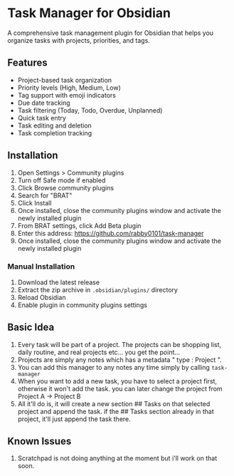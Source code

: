 # Task Manager for Obsidian

A comprehensive task management plugin for Obsidian that helps you organize tasks with projects, priorities, and tags.

## Features

- Project-based task organization
- Priority levels (High, Medium, Low)
- Tag support with emoji indicators
- Due date tracking
- Task filtering (Today, Todo, Overdue, Unplanned)
- Quick task entry
- Task editing and deletion
- Task completion tracking

## Installation


1. Open Settings > Community plugins
2. Turn off Safe mode if enabled
3. Click Browse community plugins
4. Search for "BRAT"
5. Click Install
6. Once installed, close the community plugins window and activate the newly installed plugin
7. From BRAT settings, click Add Beta plugin
8. Enter this address: https://github.com/rabby0101/task-manager
9. Once installed, close the community plugins window and activate the newly installed plugin

### Manual Installation

1. Download the latest release
2. Extract the zip archive in `.obsidian/plugins/` directory
3. Reload Obsidian
4. Enable plugin in community plugins settings

## Basic Idea
1. Every task will be part of a project. The projects can be shopping list, daily routine, and real projects etc... you get the point...
2. Projects are simply any notes which has a metadata " type : Project ".
3. You can add this manager to any notes any time simply by calling ```task-manager```
4. When you want to add a new task, you have to select a project first, otherwise it won't add the task. you can later change the project from Project A -> Project B
5. All it'll do is, it will create a new section ## Tasks on that selected project and append the task. if the ## Tasks section already in that project, it'll just append the task there. 

## Known Issues
1. Scratchpad is not doing anything at the moment but i'll work on that soon. 
